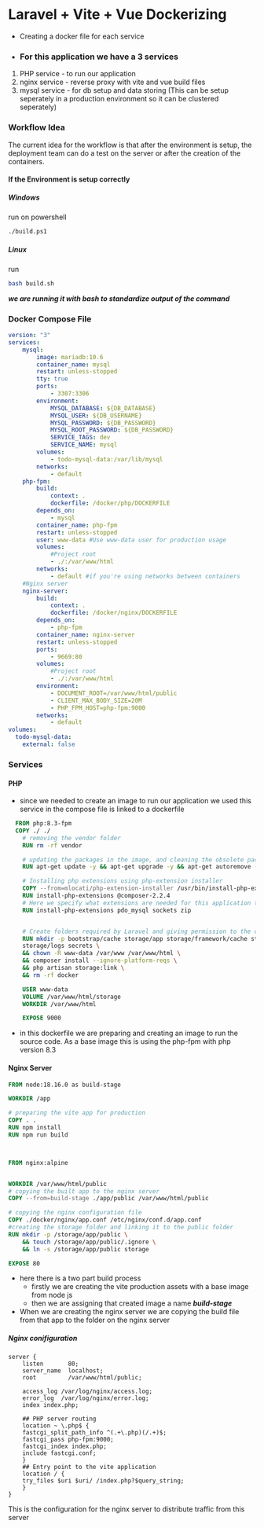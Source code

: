 # Laravel + Vite + Vue Dockerizing
- Creating a docker file for each service
 - ### For this application we have a 3 services 
 1. PHP service - to run our application 
 2. nginx service - reverse proxy with vite and vue build files
 3. mysql service - for db setup and data storing (This can be setup seperately in a production environment so it can be clustered seperately)
### Workflow Idea
The current idea for the workflow is that after the environment is setup, the deployment team can do a test on the server or after the creation of the containers.
#### If the Environment is setup correctly 
##### Windows
run on powershell
```bash
./build.ps1
```

##### Linux
run
```bash
bash build.sh
```
***___we are running it with bash to standardize output of the command___***

### Docker Compose File
```yaml
version: "3"
services:
    mysql:
        image: mariadb:10.6
        container_name: mysql
        restart: unless-stopped
        tty: true
        ports:
            - 3307:3306
        environment:
            MYSQL_DATABASE: ${DB_DATABASE}
            MYSQL_USER: ${DB_USERNAME}
            MYSQL_PASSWORD: ${DB_PASSWORD}
            MYSQL_ROOT_PASSWORD: ${DB_PASSWORD}
            SERVICE_TAGS: dev
            SERVICE_NAME: mysql
        volumes:
            - todo-mysql-data:/var/lib/mysql
        networks:
            - default
    php-fpm:
        build:
            context: .
            dockerfile: /docker/php/DOCKERFILE
        depends_on:
            - mysql
        container_name: php-fpm
        restart: unless-stopped
        user: www-data #Use www-data user for production usage
        volumes:
            #Project root
            - ./:/var/www/html
        networks:
            - default #if you're using networks between containers
    #Nginx server
    nginx-server:
        build:
            context: .
            dockerfile: /docker/nginx/DOCKERFILE
        depends_on:
            - php-fpm
        container_name: nginx-server
        restart: unless-stopped
        ports:
            - 9669:80
        volumes:
            #Project root
            - ./:/var/www/html
        environment:
            - DOCUMENT_ROOT=/var/www/html/public
            - CLIENT_MAX_BODY_SIZE=20M
            - PHP_FPM_HOST=php-fpm:9000
        networks:
            - default
volumes:
  todo-mysql-data:
    external: false
```

### Services
#### PHP
- since we needed to create an image to run our application we used this service in the compose file is linked to a dockerfile
```dockerfile
  FROM php:8.3-fpm
  COPY ./ ./
    # removing the vendor folder
    RUN rm -rf vendor

    # updating the packages in the image, and cleaning the obsolete packages 
    RUN apt-get update -y && apt-get upgrade -y && apt-get autoremove -y && apt-get autoclean -y

    # Installing php extensions using php-extension installer
    COPY --from=mlocati/php-extension-installer /usr/bin/install-php-extensions /usr/local/bin/
    RUN install-php-extensions @composer-2.2.4
    # Here we specify what extensions are needed for this application to run
    RUN install-php-extensions pdo_mysql sockets zip


    # Create folders required by Laravel and giving permission to the created folder
    RUN mkdir -p bootstrap/cache storage/app storage/framework/cache storage/framework/sessions storage/framework/views \
    storage/logs secrets \
    && chown -R www-data /var/www /var/www/html \
    && composer install --ignore-platform-reqs \
    && php artisan storage:link \
    && rm -rf docker

    USER www-data
    VOLUME /var/www/html/storage
    WORKDIR /var/www/html

    EXPOSE 9000

```
- in this dockerfile we are preparing and creating an image to run the source code. As a base image this is using the php-fpm with php version 8.3
  
#### Nginx Server

```dockerfile
FROM node:18.16.0 as build-stage

WORKDIR /app

# preparing the vite app for production
COPY . .
RUN npm install
RUN npm run build



FROM nginx:alpine


WORKDIR /var/www/html/public
# copying the built app to the nginx server
COPY --from=build-stage ./app/public /var/www/html/public

# copying the nginx configuration file
COPY ./docker/nginx/app.conf /etc/nginx/conf.d/app.conf
#creating the storage folder and linking it to the public folder
RUN mkdir -p /storage/app/public \
    && touch /storage/app/public/.ignore \
    && ln -s /storage/app/public storage

EXPOSE 80


```

- here there is a two part build process
  - firstly we are creating the vite production assets with a base image from node js
  - then we are assigning that created image a name ***build-stage***
- When we are creating the nginx server we are copying the build file from that app to the folder on the nginx server
##### Nginx conifiguration
```nginx
server {
    listen       80;
    server_name  localhost;
    root         /var/www/html/public;

    access_log /var/log/nginx/access.log;
    error_log  /var/log/nginx/error.log;
    index index.php;

    ## PHP server routing
    location ~ \.php$ {
    fastcgi_split_path_info ^(.+\.php)(/.+)$;
    fastcgi_pass php-fpm:9000;
    fastcgi_index index.php;
    include fastcgi.conf;
    }
    ## Entry point to the vite application
    location / {
    try_files $uri $uri/ /index.php?$query_string;
    }
}
```
This is the configuration for the nginx server to distribute traffic from this server